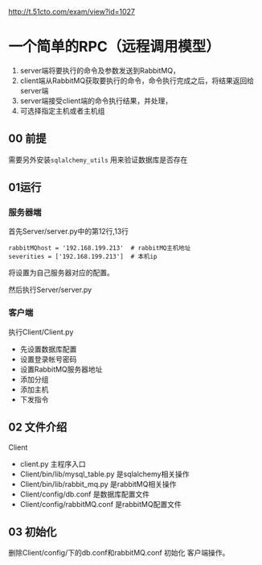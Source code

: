 http://t.51cto.com/exam/view?id=1027
# 一个简单的RPC（远程调用模型）
1. server端将要执行的命令及参数发送到RabbitMQ，
2. client端从RabbitMQ获取要执行的命令，命令执行完成之后，将结果返回给server端
3. server端接受client端的命令执行结果，并处理，
4. 可选择指定主机或者主机组


## 00 前提
需要另外安装`sqlalchemy_utils` 用来验证数据库是否存在

## 01运行
### 服务器端
首先Server/server.py中的第12行,13行

```
rabbitMQhost = '192.168.199.213'  # rabbitMQ主机地址
severities = ['192.168.199.213']  # 本机ip
```

将设置为自己服务器对应的配置。

然后执行Server/server.py

### 客户端
执行Client/Client.py
* 先设置数据库配置
* 设置登录帐号密码
* 设置RabbitMQ服务器地址
* 添加分组
* 添加主机
* 下发指令

## 02 文件介绍
Client
* client.py 主程序入口
* Client/bin/lib/mysql_table.py 是sqlalchemy相关操作
* Client/bin/lib/rabbit_mq.py 是rabbitMQ相关操作
* Client/config/db.conf 是数据库配置文件
* Client/config/rabbitMQ.conf 是rabbitMQ配置文件

## 03 初始化
删除Client/config/下的db.conf和rabbitMQ.conf 初始化 客户端操作。
